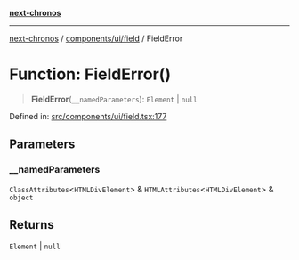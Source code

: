 [**next-chronos**](../../../../README.md)

***

[next-chronos](../../../../README.md) / [components/ui/field](../README.md) / FieldError

# Function: FieldError()

> **FieldError**(`__namedParameters`): `Element` \| `null`

Defined in: [src/components/ui/field.tsx:177](https://github.com/Bababum95/next-chronos/blob/41860730c8dd12c16699269e1eee86402c8d1a9f/src/components/ui/field.tsx#L177)

## Parameters

### \_\_namedParameters

`ClassAttributes`\<`HTMLDivElement`\> & `HTMLAttributes`\<`HTMLDivElement`\> & `object`

## Returns

`Element` \| `null`
